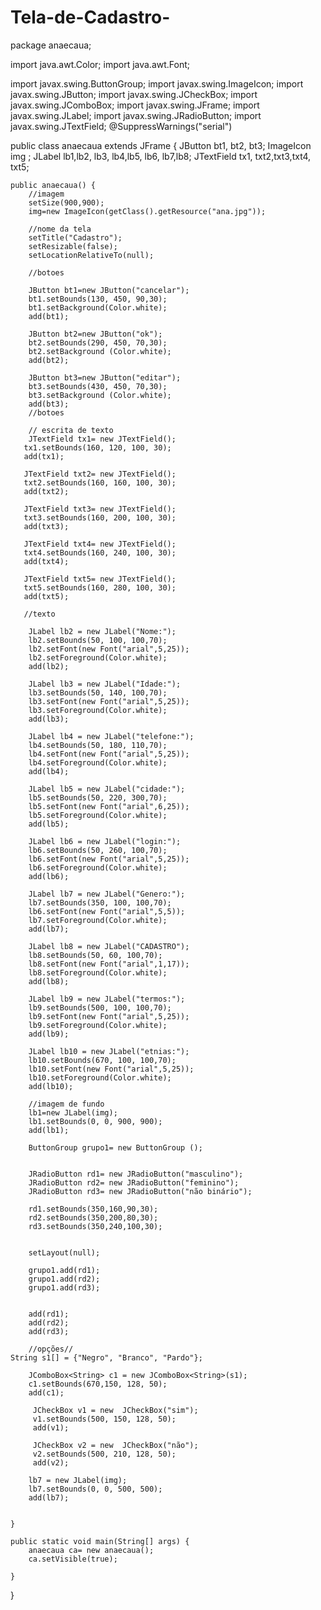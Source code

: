 # Tela-de-Cadastro-

package anaecaua;

import java.awt.Color;
import java.awt.Font;

import javax.swing.ButtonGroup;
import javax.swing.ImageIcon;
import javax.swing.JButton;
import javax.swing.JCheckBox;
import javax.swing.JComboBox;
import javax.swing.JFrame;
import javax.swing.JLabel;
import javax.swing.JRadioButton;
import javax.swing.JTextField;
@SuppressWarnings("serial")


public class anaecaua extends JFrame {
	JButton bt1, bt2, bt3;
	ImageIcon img ;
	JLabel lb1,lb2, lb3, lb4,lb5, lb6, lb7,lb8;
	JTextField tx1, txt2,txt3,txt4, txt5;


	public anaecaua() {
		//imagem
		setSize(900,900);
		img=new ImageIcon(getClass().getResource("ana.jpg"));
		
		//nome da tela
		setTitle("Cadastro");
		setResizable(false);
		setLocationRelativeTo(null);
		
		//botoes
		
		JButton bt1=new JButton("cancelar");
		bt1.setBounds(130, 450, 90,30);
		bt1.setBackground(Color.white);
		add(bt1);
		
		JButton bt2=new JButton("ok");
		bt2.setBounds(290, 450, 70,30);
		bt2.setBackground (Color.white);
		add(bt2);
		
		JButton bt3=new JButton("editar");
		bt3.setBounds(430, 450, 70,30);
		bt3.setBackground (Color.white);
		add(bt3);
		//botoes
		
		// escrita de texto
		JTextField tx1= new JTextField();
	   tx1.setBounds(160, 120, 100, 30);
	   add(tx1);
	   
	   JTextField txt2= new JTextField();
	   txt2.setBounds(160, 160, 100, 30);
	   add(txt2);
	   
	   JTextField txt3= new JTextField();
	   txt3.setBounds(160, 200, 100, 30);
	   add(txt3);
	   
	   JTextField txt4= new JTextField();
	   txt4.setBounds(160, 240, 100, 30);
	   add(txt4);
	   
	   JTextField txt5= new JTextField();
	   txt5.setBounds(160, 280, 100, 30);
	   add(txt5);
	   
	   //texto
	   
		JLabel lb2 = new JLabel("Nome:");
		lb2.setBounds(50, 100, 100,70);
		lb2.setFont(new Font("arial",5,25));
		lb2.setForeground(Color.white);
		add(lb2);
	
		JLabel lb3 = new JLabel("Idade:");
		lb3.setBounds(50, 140, 100,70);
		lb3.setFont(new Font("arial",5,25));
		lb3.setForeground(Color.white);
		add(lb3);
		
		JLabel lb4 = new JLabel("telefone:");
		lb4.setBounds(50, 180, 110,70);
		lb4.setFont(new Font("arial",5,25));
		lb4.setForeground(Color.white);
		add(lb4);
		
		JLabel lb5 = new JLabel("cidade:");
		lb5.setBounds(50, 220, 300,70);
		lb5.setFont(new Font("arial",6,25));
		lb5.setForeground(Color.white);
		add(lb5);
		
		JLabel lb6 = new JLabel("login:");
		lb6.setBounds(50, 260, 100,70);
		lb6.setFont(new Font("arial",5,25));
		lb6.setForeground(Color.white);
		add(lb6);
		
		JLabel lb7 = new JLabel("Genero:");
		lb7.setBounds(350, 100, 100,70);
		lb6.setFont(new Font("arial",5,5));
		lb7.setForeground(Color.white);
		add(lb7);
		
	    JLabel lb8 = new JLabel("CADASTRO");
		lb8.setBounds(50, 60, 100,70);
		lb8.setFont(new Font("arial",1,17));
		lb8.setForeground(Color.white);
		add(lb8);
		
		JLabel lb9 = new JLabel("termos:");
		lb9.setBounds(500, 100, 100,70);
		lb9.setFont(new Font("arial",5,25));
		lb9.setForeground(Color.white);
		add(lb9);
		
		JLabel lb10 = new JLabel("etnias:");
		lb10.setBounds(670, 100, 100,70);
		lb10.setFont(new Font("arial",5,25));
		lb10.setForeground(Color.white);
		add(lb10);
		
		//imagem de fundo
		lb1=new JLabel(img);
		lb1.setBounds(0, 0, 900, 900);
		add(lb1);
		
		ButtonGroup grupo1= new ButtonGroup ();
		
		
		JRadioButton rd1= new JRadioButton("masculino");
		JRadioButton rd2= new JRadioButton("feminino");
		JRadioButton rd3= new JRadioButton("não binário");
		
		rd1.setBounds(350,160,90,30);
		rd2.setBounds(350,200,80,30);
		rd3.setBounds(350,240,100,30);
		
		
		setLayout(null);
		
		grupo1.add(rd1);
		grupo1.add(rd2);
		grupo1.add(rd3);
		
		
		add(rd1);
		add(rd2);
		add(rd3);
		
		//opções//
	String s1[] = {"Negro", "Branco", "Pardo"};
		
		JComboBox<String> c1 = new JComboBox<String>(s1);
		c1.setBounds(670,150, 128, 50);
		add(c1);
		
		 JCheckBox v1 = new  JCheckBox("sim");
		 v1.setBounds(500, 150, 128, 50);
		 add(v1);
		 
		 JCheckBox v2 = new  JCheckBox("não");
		 v2.setBounds(500, 210, 128, 50);
		 add(v2);
		
		lb7 = new JLabel(img);
		lb7.setBounds(0, 0, 500, 500);
		add(lb7);
	    
		
	}
	
	public static void main(String[] args) {
		anaecaua ca= new anaecaua();
		ca.setVisible(true);
		
	}
}

